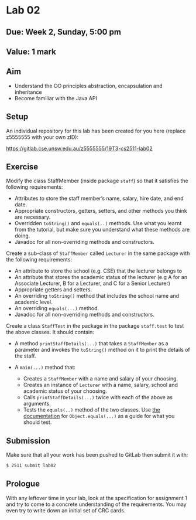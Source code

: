 # Lab 02

## Due: Week 2, Sunday, 5:00 pm

## Value: 1 mark

## Aim

* Understand the OO principles abstraction, encapsulation and inheritance
* Become familiar with the Java API

## Setup

An individual repository for this lab has been created for you here (replace z5555555 with your own zID):

https://gitlab.cse.unsw.edu.au/z5555555/19T3-cs2511-lab02

## Exercise

Modify the class StaffMember (inside package `staff`) so that it satisfies the following requirements:

* Attributes to store the staff member’s name, salary, hire date, and end date.
* Appropriate constructors, getters, setters, and other methods you think are necessary.
* Overridden `toString()` and `equals(..)` methods. Use what you learnt from the tutorial, but make sure you understand what these methods are doing.
* Javadoc for all non-overriding methods and constructors.

Create a sub-class of `StaffMember` called `Lecturer` in the same package with the following requirements:

* An attribute to store the school (e.g. CSE) that the lecturer belongs to
* An attribute that stores the academic status of the lecturer (e.g A for an Associate Lecturer, B  for a Lecturer, and C for a Senior Lecturer)
* Appropriate getters and setters.
* An overriding `toString()` method that includes the school name and academic level.
* An overriding `equals(...)` method.
* Javadoc for all non-overriding methods and constructors.

Create a class `StaffTest` in the package in the package `staff.test` to test the above classes. It should contain:

* A method `printStaffDetails(...)` that takes a `StaffMember` as a parameter and invokes the `toString()` method on it to print the details of the staff.
* A `main(...)` method that:

  * Creates a `StaffMember` with a name and salary of your choosing.
  * Creates an instance of `Lecturer` with a name, salary, school and academic status of your choosing.
  * Calls `printStaffDetails(...)` twice with each of the above as arguments.
  * Tests the `equals(..)` method of the two classes. Use [the documentation](https://docs.oracle.com/javase/11/docs/api/java/lang/Object.html#equals-java.lang.Object-) for `Object.equals(...)` as a guide for what you should test.

## Submission

Make sure that all your work has been pushed to GitLab then submit it with:

```bash
$ 2511 submit lab02
```

## Prologue

With any leftover time in your lab, look at the specification for assignment 1 and try to come to a concrete understanding of the requirements. You may even try to write down an initial set of CRC cards.
